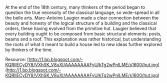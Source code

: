 ---
---

At the end of the 18th century, many thinkers of the period began to question the true necessity of the classical language, so wide-spread in all the belle arts. Marc-Antoine Laugier made a clear connection between the beauty and honesty of the logical structure of a building and the classical orders, these having evolved from the primitive hut. Laugier believed that every building ought to be composed from basic structural elements: posts, beams and a roof. This explanation was rather historical, but understanding the roots of what it meant to build a house led to new ideas further explored by thinkers of the time.

Resource: [http://1.bp.blogspot.com/-KQRIlECyDY8/VXhSK_V8uXI/AAAAAAAAFyU/kTg2wPnlLME/s1600/hut.jpg] (http://1.bp.blogspot.com/-KQRIlECyDY8/VXhSK_V8uXI/AAAAAAAAFyU/kTg2wPnlLME/s1600/hut.jpg)